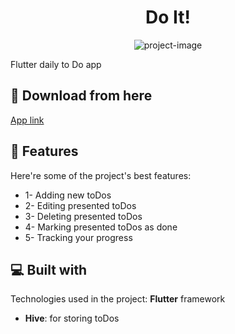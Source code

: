 <h1 align="center" id="title">Do It!</h1>

<p align="center"><img src="https://github.com/mossssama/FlutterToDoApp/blob/main/android/app/src/main/res/drawable/app_icon.png" alt="project-image"></p>

<p id="description">Flutter daily to Do app</p>

<h2>🚀 Download from here</h2>

[App link](https://www.amazon.in/mossssama-DoIt/dp/B0DGZXZXGW)

  
<h2>🧐 Features</h2>

Here're some of the project's best features:

*   1- Adding new toDos
*   2- Editing presented toDos
*   3- Deleting presented toDos
*   4- Marking presented toDos as done
*   5- Tracking your progress

  
<h2>💻 Built with</h2>

Technologies used in the project: **Flutter** framework

*   **Hive**: for storing toDos
